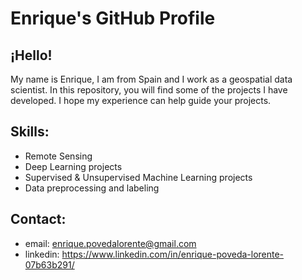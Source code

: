 # Enrique's GitHub Profile

## ¡Hello!

My name is Enrique, I am from Spain and I work as a geospatial data scientist. In this repository, you will find some of the projects I have developed. I hope my experience can help guide your projects.

## Skills:
- Remote Sensing
- Deep Learning projects
- Supervised & Unsupervised Machine Learning projects
- Data preprocessing and labeling

## Contact:
- email: [enrique.povedalorente@gmail.com](mailto:enrique.povedalorente@gmail.com)
- linkedin: https://www.linkedin.com/in/enrique-poveda-lorente-07b63b291/
